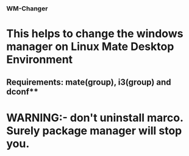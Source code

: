 ### WM-Changer
# This helps to change the windows manager on Linux Mate Desktop Environment
## Requirements: mate(group), i3(group) and dconf**
# WARNING:- don't uninstall marco. Surely package manager will stop you.